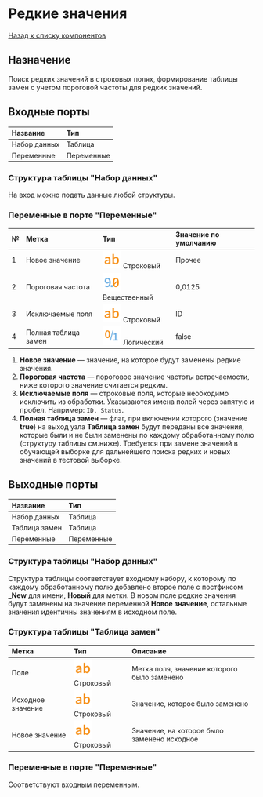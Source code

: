 # Редкие значения

[Назад к списку компонентов](../README.md)

## Назначение

Поиск редких значений в строковых полях, формирование таблицы замен с учетом пороговой частоты для редких значений.

## Входные порты

| Название     | Тип        |
|:-------------|:-----------|
| Набор данных | Таблица    |
| Переменные   | Переменные |

### Структура таблицы "Набор данных"

На вход можно подать данные любой структуры.

### Переменные в порте "Переменные"

| №  | Метка                 | Тип                                     | Значение по умолчанию     |
|:---|:----------------------|:----------------------------------------|:-------------|
| 1  | Новое значение        | ![](./img/string.svg) Строковый         | Прочее       |
| 2  | Пороговая частота     | ![](./img/realnumber.svg) Вещественный  | 0,0125       |
| 3  | Исключаемые поля      | ![](./img/string.svg) Строковый         | ID           |
| 4  | Полная таблица замен  | ![](./img/logical.svg) Логический       | false        |

1. **Новое значение** — значение, на которое будут заменены редкие значения.
2. **Пороговая частота** — пороговое значение частоты встречаемости, ниже которого значение считается редким.
3. **Исключаемые поля** — строковые поля, которые необходимо исключить из обработки. Указываются имена полей через запятую и пробел. Например: `ID, Status`.
4. **Полная таблица замен** — флаг, при включении которого (значение **true**) на выход узла **Таблица замен** будут переданы все значения, которые были и не были заменены по каждому обработанному полю (структуру таблицы см.ниже). Требуется при замене значений в обучающей выборке для дальнейшего поиска редких и новых значений в тестовой выборке.

## Выходные порты

| Название     | Тип        |
|:-------------|:-----------|
| Набор данных | Таблица    |
| Таблица замен| Таблица    |
| Переменные   | Переменные |

### Структура таблицы "Набор данных"

Структура таблицы соответствует входному набору, к которому по каждому обработанному полю добавлено второе поле с постфиксом **_New** для имени, **Новый** для метки. В новом поле редкие значения будут заменены на значение переменной **Новое значение**, остальные значения идентичны значениям в исходном поле.

### Структура таблицы "Таблица замен"

| Метка             | Тип                             | Описание                                    |
|:------------------|:--------------------------------|:--------------------------------------------|
| Поле              | ![](./img/string.svg) Строковый | Метка поля, значение которого было заменено |
| Исходное значение | ![](./img/string.svg) Строковый | Значение, которое было заменено             |
| Новое значение    | ![](./img/string.svg) Строковый | Значение, на которое было заменено исходное |

### Переменные в порте "Переменные"

Соответствуют входным переменным.